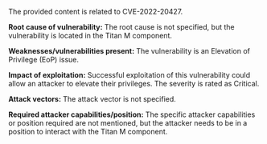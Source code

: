 The provided content is related to CVE-2022-20427.

**Root cause of vulnerability:** The root cause is not specified, but the vulnerability is located in the Titan M component.

**Weaknesses/vulnerabilities present:** The vulnerability is an Elevation of Privilege (EoP) issue.

**Impact of exploitation:** Successful exploitation of this vulnerability could allow an attacker to elevate their privileges. The severity is rated as Critical.

**Attack vectors:** The attack vector is not specified.

**Required attacker capabilities/position:** The specific attacker capabilities or position required are not mentioned, but the attacker needs to be in a position to interact with the Titan M component.